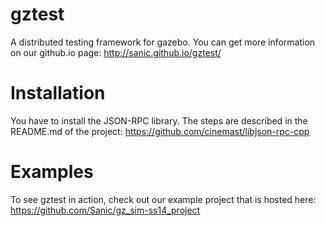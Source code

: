 gztest
======

A distributed testing framework for gazebo.
You can get more information on our github.io page: http://sanic.github.io/gztest/

Installation
======

You have to install the JSON-RPC library. The steps are described in the README.md of the project: https://github.com/cinemast/libjson-rpc-cpp

Examples
======
To see gztest in action, check out our example project that is hosted here: https://github.com/Sanic/gz_sim-ss14_project
